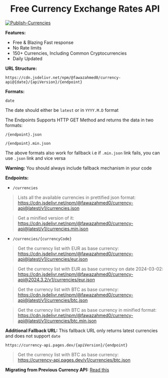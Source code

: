 <h1 align="center">Free Currency Exchange Rates API</h1> 

[![Publish-Currencies](https://github.com/fawazahmed0/exchange-api/actions/workflows/run.yml/badge.svg)](https://github.com/fawazahmed0/exchange-api/actions/workflows/run.yml)


**Features:**
- Free & Blazing Fast response
- No Rate limits
- 150+ Currencies, Including Common Cryptocurrencies
- Daily Updated


**URL Structure:**

`https://cdn.jsdelivr.net/npm/@fawazahmed0/currency-api@{date}/{apiVersion}/{endpoint}`

**Formats:**

`date`

The date should either be `latest` or in `YYYY.M.D` format <br>

The Endpoints Supports HTTP GET Method and returns the data in two formats:

`/{endpoint}.json`

`/{endpoint}.min.json`

The above formats also work for fallback i.e if `.min.json` link fails, you can use `.json` link and vice versa

**Warning:** You should always include fallback mechanism in your code


**Endpoints:**

- `/currencies`<br>
> Lists all the available currencies in prettified json format:<br>
 https://cdn.jsdelivr.net/npm/@fawazahmed0/currency-api@latest/v1/currencies.json <br>

> Get a minified version of it:<br>
https://cdn.jsdelivr.net/npm/@fawazahmed0/currency-api@latest/v1/currencies.min.json <br>

- `/currencies/{currencyCode}`<br>
> Get the currency list with EUR as base currency:<br>
https://cdn.jsdelivr.net/npm/@fawazahmed0/currency-api@latest/v1/currencies/eur.json <br>

> Get the currency list with EUR as base currency on date 2024-03-02:<br>
https://cdn.jsdelivr.net/npm/@fawazahmed0/currency-api@2024.3.2/v1/currencies/eur.json <br>

> Get the currency list with BTC as base currency:<br>
https://cdn.jsdelivr.net/npm/@fawazahmed0/currency-api@latest/v1/currencies/btc.json <br>

> Get the currency list with BTC as base currency in minified format:<br>
https://cdn.jsdelivr.net/npm/@fawazahmed0/currency-api@latest/v1/currencies/btc.min.json <br>

**Additional Fallback URL:**
This fallback URL only returns latest currencies and does not support `date`

`https://currency-api.pages.dev/{apiVersion}/{endpoint}`

> Get the currency list with BTC as base currency:<br>
https://currency-api.pages.dev/v1/currencies/btc.json


**Migrating from Previous Currency API:** [Read this](https://github.com/fawazahmed0/exchange-api/blob/main/MIGRATION.md)



